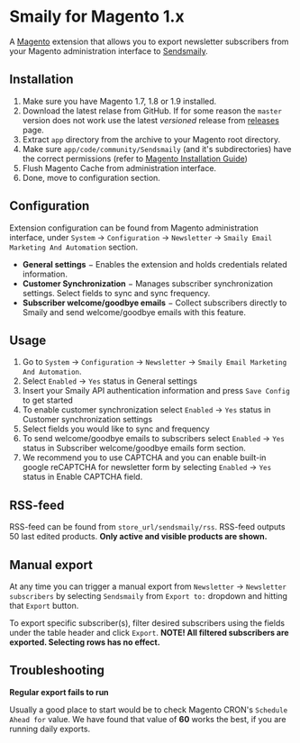 # Smaily for Magento 1.x

A [Magento](http://magento.com/ "eCommerce Software & eCommerce Platform Solutions | Magento") extension that allows you to export newsletter subscribers from your Magento administration interface to [Sendsmaily](https://sendsmaily.com/ "Sendsmaily").

## Installation

1. Make sure you have Magento 1.7, 1.8 or 1.9 installed.
2. Download the latest relase from GitHub. If for some reason the `master` version does not work use the latest _versioned_ release from [releases](https://github.com/sendsmaily/Sendsmaily-Sync-for-Magento/releases) page.
3. Extract `app` directory from the archive to your Magento root directory.
4. Make sure `app/code/community/Sendsmaily` (and it's subdirectories) have the correct permissions (refer to [Magento Installation Guide](http://www.magentocommerce.com/knowledge-base/entry/ce18-and-ee113-installing#install-privs "Installing and Verifying Magento Community Edition (CE) and Enterprise Edition (EE)"))
5. Flush Magento Cache from administration interface.
6. Done, move to configuration section.

## Configuration

Extension configuration can be found from Magento administration interface, under `System` &rarr; `Configuration` &rarr; `Newsletter` &rarr; `Smaily Email Marketing And Automation` section.

- **General settings** &minus; Enables the extension and holds credentials related information.
- **Customer Synchronization** &minus; Manages subscriber synchronization settings. Select fields to sync and sync frequency.
- **Subscriber welcome/goodbye emails** &minus; Collect subscribers directly to Smaily and send welcome/goodbye emails with this feature.

## Usage

1. Go to `System` &rarr; `Configuration` &rarr; `Newsletter` &rarr; `Smaily Email Marketing And Automation`.
2. Select `Enabled` &rarr; `Yes` status in General settings
3. Insert your Smaily API authentication information and press `Save Config` to get started
4. To enable customer synchronization select `Enabled` &rarr; `Yes` status in Customer synchronization settings
5. Select fields you would like to sync and frequency
6. To send welcome/goodbye emails to subscribers select `Enabled` &rarr; `Yes` status in Subscriber welcome/goodbye emails form section.
7. We recommend you to use CAPTCHA and you can enable built-in google reCAPTCHA for newsletter form by selecting `Enabled` &rarr; `Yes` status in Enable CAPTCHA field.

## RSS-feed

RSS-feed can be found from `store_url/sendsmaily/rss`. RSS-feed outputs 50 last edited products. **Only active and visible products are shown.**

## Manual export

At any time you can trigger a manual export from `Newsletter` &rarr; `Newsletter subscribers` by selecting `Sendsmaily` from `Export to:` dropdown and hitting that `Export` button.

To export specific subscriber(s), filter desired subscribers using the fields under the table header and click `Export`.
**NOTE! All filtered subscribers are exported. Selecting rows has no effect.**

## Troubleshooting

**Regular export fails to run**

Usually a good place to start would be to check Magento CRON's `Schedule Ahead for` value. We have found that value of **60** works the best, if you are running daily exports.
